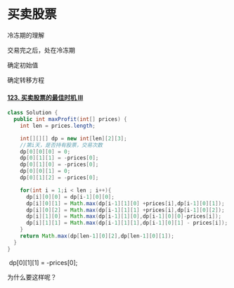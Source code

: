 # 买卖股票 

冷冻期的理解

交易完之后，处在冷冻期





确定初始值

确定转移方程











#### [123. 买卖股票的最佳时机 III](https://leetcode-cn.com/problems/best-time-to-buy-and-sell-stock-iii/)

```java
class Solution {
  public int maxProfit(int[] prices) {
    int len = prices.length;

    int[][][] dp = new int[len][2][3];
    //第i天，是否持有股票，交易次数
    dp[0][0][0] = 0;
    dp[0][1][1] = -prices[0];
    dp[0][1][0] = -prices[0];
    dp[0][0][1] = 0;
    dp[0][1][2] = -prices[0];

    for(int i = 1;i < len ; i++){
      dp[i][0][0] = dp[i-1][0][0];
      dp[i][0][1] = Math.max(dp[i-1][1][0] +prices[i],dp[i-1][0][1]);
      dp[i][0][2] = Math.max(dp[i-1][1][1] +prices[i],dp[i-1][0][2]);
      dp[i][1][0] = Math.max(dp[i-1][1][0],dp[i-1][0][0]-prices[i]);
      dp[i][1][1] = Math.max(dp[i-1][1][1],dp[i-1][0][1] - prices[i]);
    }
    return Math.max(dp[len-1][0][2],dp[len-1][0][1]);
  }
}
```



​    dp[0][1][1] = -prices[0];

为什么要这样呢？

